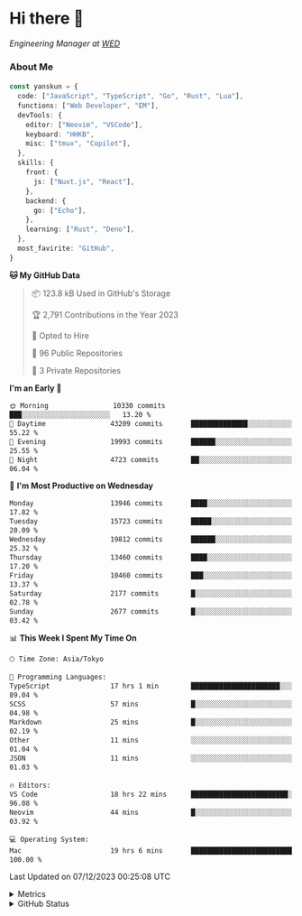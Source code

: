 # Hi there&nbsp;:wave:

<!-- ![Alt text](https://spotify-recently-played-readme.vercel.app/api?user=31kynbuubkiu3r4qh4hjuaglhfay) -->

_Engineering Manager at [WED](https://github.com/wedinc)_

### About Me

```ts
const yanskun = {
  code: ["JavaScript", "TypeScript", "Go", "Rust", "Lua"],
  functions: ["Web Developer", "EM"],
  devTools: {
    editor: ["Neovim", "VSCode"],
    keyboard: "HHKB",
    misc: ["tmux", "Copilot"],
  },
  skills: {
    front: {
      js: ["Nuxt.js", "React"],
    },
    backend: {
      go: ["Echo"],
    },
    learning: ["Rust", "Deno"],
  },
  most_favirite: "GitHub",
}
```

<!--START_SECTION:waka-->
**🐱 My GitHub Data** 

> 📦 123.8 kB Used in GitHub's Storage 
 > 
> 🏆 2,791 Contributions in the Year 2023
 > 
> 💼 Opted to Hire
 > 
> 📜 96 Public Repositories 
 > 
> 🔑 3 Private Repositories 
 > 
**I'm an Early 🐤** 

```text
🌞 Morning                10330 commits       ███░░░░░░░░░░░░░░░░░░░░░░   13.20 % 
🌆 Daytime                43209 commits       ██████████████░░░░░░░░░░░   55.22 % 
🌃 Evening                19993 commits       ██████░░░░░░░░░░░░░░░░░░░   25.55 % 
🌙 Night                  4723 commits        ██░░░░░░░░░░░░░░░░░░░░░░░   06.04 % 
```
📅 **I'm Most Productive on Wednesday** 

```text
Monday                   13946 commits       ████░░░░░░░░░░░░░░░░░░░░░   17.82 % 
Tuesday                  15723 commits       █████░░░░░░░░░░░░░░░░░░░░   20.09 % 
Wednesday                19812 commits       ██████░░░░░░░░░░░░░░░░░░░   25.32 % 
Thursday                 13460 commits       ████░░░░░░░░░░░░░░░░░░░░░   17.20 % 
Friday                   10460 commits       ███░░░░░░░░░░░░░░░░░░░░░░   13.37 % 
Saturday                 2177 commits        █░░░░░░░░░░░░░░░░░░░░░░░░   02.78 % 
Sunday                   2677 commits        █░░░░░░░░░░░░░░░░░░░░░░░░   03.42 % 
```


📊 **This Week I Spent My Time On** 

```text
🕑︎ Time Zone: Asia/Tokyo

💬 Programming Languages: 
TypeScript               17 hrs 1 min        ██████████████████████░░░   89.04 % 
SCSS                     57 mins             █░░░░░░░░░░░░░░░░░░░░░░░░   04.98 % 
Markdown                 25 mins             █░░░░░░░░░░░░░░░░░░░░░░░░   02.19 % 
Other                    11 mins             ░░░░░░░░░░░░░░░░░░░░░░░░░   01.04 % 
JSON                     11 mins             ░░░░░░░░░░░░░░░░░░░░░░░░░   01.03 % 

🔥 Editors: 
VS Code                  18 hrs 22 mins      ████████████████████████░   96.08 % 
Neovim                   44 mins             █░░░░░░░░░░░░░░░░░░░░░░░░   03.92 % 

💻 Operating System: 
Mac                      19 hrs 6 mins       █████████████████████████   100.00 % 
```


 Last Updated on 07/12/2023 00:25:08 UTC
<!--END_SECTION:waka-->

<details>
  <summary>Metrics</summary>
  <img src="https://github.com/yanskun/yanskun/blob/main/github-metrics.svg" alt="Metrics">
</details>

<details>
  <summary>GitHub Status</summary>
  <picture>
    <source media="(prefers-color-scheme: dark)" srcset="https://raw.githubusercontent.com/yanskun/yanskun/master/profile-summary-card-output/nord_dark/0-profile-details.svg">
   <img src="https://raw.githubusercontent.com/yanskun/yanskun/master/profile-summary-card-output/default/0-profile-details.svg">
  </picture>
  <br>
  <picture>
    <source media="(prefers-color-scheme: dark)" srcset="https://raw.githubusercontent.com/yanskun/yanskun/master/profile-summary-card-output/nord_dark/1-repos-per-language.svg">
   <img src="https://raw.githubusercontent.com/yanskun/yanskun/master/profile-summary-card-output/default/1-repos-per-language.svg">
  </picture>
  <picture>
    <source media="(prefers-color-scheme: dark)" srcset="https://raw.githubusercontent.com/yanskun/yanskun/master/profile-summary-card-output/nord_dark/2-most-commit-language.svg">
   <img src="https://raw.githubusercontent.com/yanskun/yanskun/master/profile-summary-card-output/default/2-most-commit-language.svg">
  </picture>
  <br>
  <picture>
    <source media="(prefers-color-scheme: dark)" srcset="https://raw.githubusercontent.com/yanskun/yanskun/master/profile-summary-card-output/nord_dark/3-stats.svg">
   <img src="https://raw.githubusercontent.com/yanskun/yanskun/master/profile-summary-card-output/default/3-stats.svg">
  </picture>
  <picture>
    <source media="(prefers-color-scheme: dark)" srcset="https://raw.githubusercontent.com/yanskun/yanskun/master/profile-summary-card-output/nord_dark/4-productive-time.svg">
   <img src="https://raw.githubusercontent.com/yanskun/yanskun/master/profile-summary-card-output/default/4-productive-time.svg">
  </picture>
</details>
